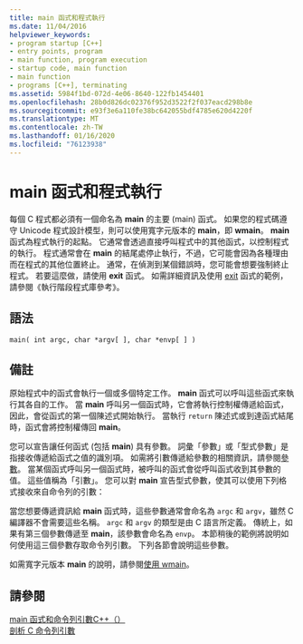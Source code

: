 ```yaml
---
title: main 函式和程式執行
ms.date: 11/04/2016
helpviewer_keywords:
- program startup [C++]
- entry points, program
- main function, program execution
- startup code, main function
- main function
- programs [C++], terminating
ms.assetid: 5984f1bd-072d-4e06-8640-122fb1454401
ms.openlocfilehash: 28b0d826dc02376f952d3522f2f037eacd298b8e
ms.sourcegitcommit: e93f3e6a110fe38bc642055bdf4785e620d4220f
ms.translationtype: MT
ms.contentlocale: zh-TW
ms.lasthandoff: 01/16/2020
ms.locfileid: "76123938"
---
```

# <a name="main-function-and-program-execution"></a>main 函式和程式執行

每個 C 程式都必須有一個命名為 **main** 的主要 (main) 函式。 如果您的程式碼遵守 Unicode 程式設計模型，則可以使用寬字元版本的 **main**，即 **wmain**。 **main** 函式為程式執行的起點。 它通常會透過直接呼叫程式中的其他函式，以控制程式的執行。 程式通常會在 **main** 的結尾處停止執行，不過，它可能會因為各種理由而在程式的其他位置終止。 通常，在偵測到某個錯誤時，您可能會想要強制終止程式。 若要這麼做，請使用 **exit** 函式。 如需詳細資訊及使用 [exit](../c-runtime-library/reference/exit-exit-exit.md) 函式的範例，請參閱《執行階段程式庫參考》。

## <a name="syntax"></a>語法

```
main( int argc, char *argv[ ], char *envp[ ] )
```

## <a name="remarks"></a>備註

原始程式中的函式會執行一個或多個特定工作。 **main** 函式可以呼叫這些函式來執行其各自的工作。 當 **main** 呼叫另一個函式時，它會將執行控制權傳遞給函式，因此，會從函式的第一個陳述式開始執行。 當執行 `return` 陳述式或到達函式結尾時，函式會將控制權傳回 **main**。

您可以宣告讓任何函式 (包括 **main**) 具有參數。 詞彙「參數」或「型式參數」是指接收傳遞給函式之值的識別項。 如需將引數傳遞給參數的相關資訊，請參閱[參數](../c-language/parameters.md)。 當某個函式呼叫另一個函式時，被呼叫的函式會從呼叫函式收到其參數的值。 這些值稱為「引數」。 您可以對 **main** 宣告型式參數，使其可以使用下列格式接收來自命令列的引數：

當您想要傳遞資訊給 **main** 函式時，這些參數通常會命名為 `argc` 和 `argv`，雖然 C 編譯器不會需要這些名稱。 `argc` 和 `argv` 的類型是由 C 語言所定義。 傳統上，如果有第三個參數傳遞至 **main**，該參數會命名為 `envp`。 本節稍後的範例將說明如何使用這三個參數存取命令列引數。 下列各節會說明這些參數。

如需寬字元版本 **main** 的說明，請參閱[使用 wmain](../c-language/using-wmain.md)。

## <a name="see-also"></a>請參閱

[main 函式和命令列引數C++（）](../cpp/main-function-command-line-args.md)\
[剖析 C 命令列引數](../c-language/parsing-c-command-line-arguments.md)
